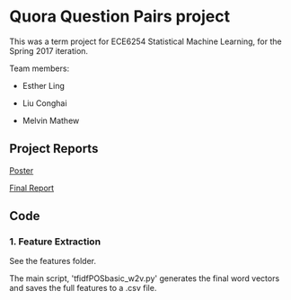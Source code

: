 # Quora Question Pairs project

This was a term project for ECE6254 Statistical Machine Learning, for the Spring 2017 iteration.

Team members:

- Esther Ling

- Liu Conghai

- Melvin Mathew

## Project Reports
[Poster](https://github.com/lefthandwriter/QuoraQuestionPairs/blob/master/Poster.pdf)

[Final Report](https://github.com/lefthandwriter/QuoraQuestionPairs/blob/master/FinalReport.pdf)

## Code
### 1. Feature Extraction
See the features folder.

The main script, 'tfidfPOSbasic_w2v.py' generates the final word vectors and saves the full features to a .csv file.